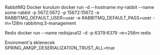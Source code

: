 RabbitMQ Docker kurulum
docker run -d --hostname my-rabbit --name some-rabbit -p 5672:5672 -p 15672:15672 -e RABBITMQ_DEFAULT_USER=user -e RABBITMQ_DEFAULT_PASS=user -m=128m rabbitmq:3-management

Redis
docker run --name redisjava12 -d -p 6379:6379 -m=256m redis

Enviroment'a eklenecek
SPRING_AMQP_DESERIALIZATION_TRUST_ALL=true